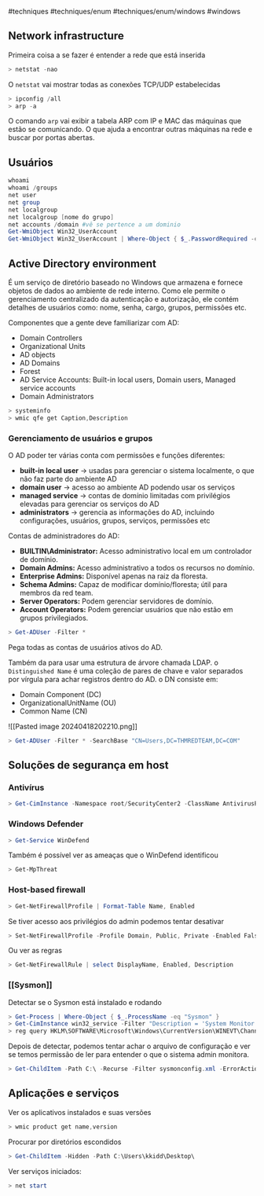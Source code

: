 #techniques #techniques/enum #techniques/enum/windows #windows 
## Network infrastructure

Primeira coisa a se fazer é entender a rede que está inserida

```powershell
> netstat -nao
```

O `netstat` vai mostrar todas as conexões TCP/UDP estabelecidas

```powershell
> ipconfig /all
> arp -a
```

O comando `arp` vai exibir a tabela ARP com IP e MAC das máquinas que estão se comunicando. O que ajuda a encontrar outras máquinas na rede e buscar por portas abertas.

## Usuários

```powershell
whoami
whoami /groups
net user
net group
net localgroup
net localgroup [nome do grupo]
net accounts /domain #vê se pertence a um dominio
Get-WmiObject Win32_UserAccount
Get-WmiObject Win32_UserAccount | Where-Object { $_.PasswordRequired -eq $false }
```

## Active Directory environment

É um serviço de diretório baseado no Windows que armazena e fornece objetos de dados ao ambiente de rede interno. Como ele permite o gerenciamento centralizado da autenticação e autorização, ele contém detalhes de usuários como: nome, senha, cargo, grupos, permissões etc.

Componentes que a gente deve familiarizar com AD:

- Domain Controllers
- Organizational Units
- AD objects
- AD Domains
- Forest
- AD Service Accounts: Built-in local users, Domain users, Managed service accounts
- Domain Administrators

```powershell
> systeminfo
> wmic qfe get Caption,Description
```

### Gerenciamento de usuários e grupos 

O AD poder ter várias conta com permissões e funções diferentes:

- **built-in local user** -> usadas para gerenciar o sistema localmente, o que não faz parte do ambiente AD
- **domain user** -> acesso ao ambiente AD podendo usar os serviços
- **managed service** -> contas de domínio limitadas com privilégios elevadas para gerenciar os serviços do AD
- **administrators** -> gerencia as informações do AD, incluindo configurações, usuários, grupos, serviços, permissões etc

Contas de administradores do AD:

-  **BUILTIN\Administrator:** Acesso administrativo local em um controlador de domínio.
- **Domain Admins:** Acesso administrativo a todos os recursos no domínio.
- **Enterprise Admins:** Disponível apenas na raiz da floresta.
- **Schema Admins:** Capaz de modificar domínio/floresta; útil para membros da red team.
- **Server Operators:** Podem gerenciar servidores de domínio.
- **Account Operators:** Podem gerenciar usuários que não estão em grupos privilegiados.

```powershell
> Get-ADUser -Filter *
```

Pega todas as contas de usuários ativos do AD.

Também da para usar uma estrutura de árvore chamada LDAP. o `Distinguished Name` é uma coleção de pares de chave e valor separados por vírgula para achar registros dentro do AD. o DN consiste em:

- Domain Component (DC)
- OrganizationalUnitName (OU)
- Common Name (CN)

![[Pasted image 20240418202210.png]]

```powershell
> Get-ADUser -Filter * -SearchBase "CN=Users,DC=THMREDTEAM,DC=COM"
```

## Soluções de segurança em host

### Antivírus

```powershell
> Get-CimInstance -Namespace root/SecurityCenter2 -ClassName AntivirusProduct
```

### Windows Defender

```powershell
> Get-Service WinDefend
```

Também é possível ver as ameaças que o WinDefend identificou

```powershell
> Get-MpThreat
```

### Host-based firewall

```powershell
> Get-NetFirewallProfile | Format-Table Name, Enabled
```

Se tiver acesso aos privilégios do admin podemos tentar desativar

```powershell
> Set-NetFirewallProfile -Profile Domain, Public, Private -Enabled False
```

Ou ver as regras

```powershell
> Get-NetFirewallRule | select DisplayName, Enabled, Description
```

### [[Sysmon]]

Detectar se o Sysmon está instalado e rodando

```powershell
> Get-Process | Where-Object { $_.ProcessName -eq "Sysmon" }
> Get-CimInstance win32_service -Filter "Description = 'System Monitor service'"
> reg query HKLM\SOFTWARE\Microsoft\Windows\CurrentVersion\WINEVT\Channels\Microsoft-Windows-Sysmon/Operational
```

Depois de detectar, podemos tentar achar o arquivo de configuração e ver se temos permissão de ler para entender o que o sistema admin monitora.

```Powershell
> Get-ChildItem -Path C:\ -Recurse -Filter sysmonconfig.xml -ErrorAction SilentlyContinue
```

## Aplicações e serviços

Ver os aplicativos instalados e suas versões

```powershell
> wmic product get name,version
```

Procurar por diretórios escondidos

```powershell
> Get-ChildItem -Hidden -Path C:\Users\kkidd\Desktop\
```

Ver serviços iniciados:

```powershell
> net start
```

